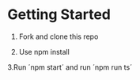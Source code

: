 # Getting Started

1. Fork and clone this repo

2. Use npm install

3.Run ´npm start´ and run ´npm run ts´
